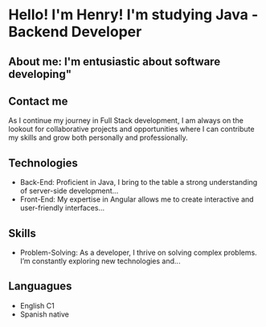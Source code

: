 # Hello! I'm Henry! I'm studying Java - Backend Developer 
## About me: I'm entusiastic about software developing"
## Contact me
As I continue my journey in Full Stack development, I am always on the lookout for collaborative projects and opportunities where I can contribute my skills and grow both personally and professionally.

## Technologies
- Back-End: Proficient in Java, I bring to the table a strong understanding of server-side development...
- Front-End: My expertise in Angular allows me to create interactive and user-friendly interfaces...

## Skills
- Problem-Solving: As a developer, I thrive on solving complex problems. I’m constantly exploring new technologies and...

## Languagues
- English C1
- Spanish native
